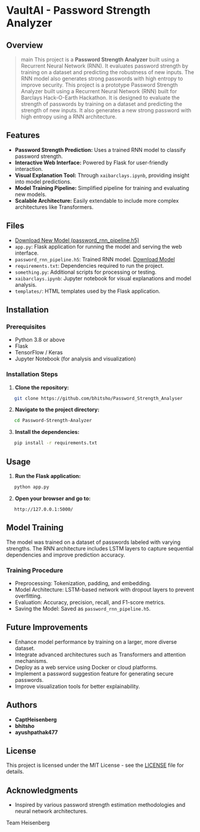 # VaultAI - Password Strength Analyzer

## Overview
>main
This project is a **Password Strength Analyzer** built using a Recurrent Neural Network (RNN). It evaluates password strength by training on a dataset and predicting the robustness of new inputs. The RNN model also generates strong passwords with high entropy to improve security.
This project is a prototype Password Strength Analyzer built using a Recurrent Neural Network (RNN) built for Barclays Hack-O-Earth Hackathon. It is designed to evaluate the strength of passwords by training on a dataset and predicting the strength of new inputs. It also generates a new strong password with high entropy using a RNN architecture. 


## Features
- **Password Strength Prediction:** Uses a trained RNN model to classify password strength.
- **Interactive Web Interface:** Powered by Flask for user-friendly interaction.
- **Visual Explanation Tool:** Through `xaibarclays.ipynb`, providing insight into model predictions.
- **Model Training Pipeline:** Simplified pipeline for training and evaluating new models.
- **Scalable Architecture:** Easily extendable to include more complex architectures like Transformers.

## Files
- [Download New Model (password_rnn_pipeline.h5)](https://drive.google.com/file/d/1Ryrpf1Fuy-cihvvRQhQtFBPKhzcV5yK6/view?usp=sharing)
- `app.py`: Flask application for running the model and serving the web interface.
- `password_rnn_pipeline.h5`: Trained RNN model. [Download Model](https://drive.google.com/file/d/1Ryrpf1Fuy-cihvvRQhQtFBPKhzcV5yK6/view?usp=drive_link)
- `requirements.txt`: Dependencies required to run the project.
- `something.py`: Additional scripts for processing or testing.
- `xaibarclays.ipynb`: Jupyter notebook for visual explanations and model analysis.
- `templates/`: HTML templates used by the Flask application.

## Installation
### Prerequisites
- Python 3.8 or above
- Flask
- TensorFlow / Keras
- Jupyter Notebook (for analysis and visualization)

### Installation Steps
1. **Clone the repository:**
```bash
   git clone https://github.com/bhitsho/Password_Strength_Analyser
```

2. **Navigate to the project directory:**
```bash
   cd Password-Strength-Analyzer
```

3. **Install the dependencies:**
```bash
   pip install -r requirements.txt
```

## Usage
1. **Run the Flask application:**
```bash
   python app.py
```

2. **Open your browser and go to:**
```
   http://127.0.0.1:5000/
```

## Model Training
The model was trained on a dataset of passwords labeled with varying strengths. The RNN architecture includes LSTM layers to capture sequential dependencies and improve prediction accuracy.

### Training Procedure
- Preprocessing: Tokenization, padding, and embedding.
- Model Architecture: LSTM-based network with dropout layers to prevent overfitting.
- Evaluation: Accuracy, precision, recall, and F1-score metrics.
- Saving the Model: Saved as `password_rnn_pipeline.h5`.

## Future Improvements
- Enhance model performance by training on a larger, more diverse dataset.
- Integrate advanced architectures such as Transformers and attention mechanisms.
- Deploy as a web service using Docker or cloud platforms.
- Implement a password suggestion feature for generating secure passwords.
- Improve visualization tools for better explainability.

## Authors
- **CaptHeisenberg**
- **bhitsho**
- **ayushpathak477**

## License
This project is licensed under the MIT License - see the [LICENSE](LICENSE) file for details.

## Acknowledgments
- Inspired by various password strength estimation methodologies and neural network architectures.

Team Heisenberg

